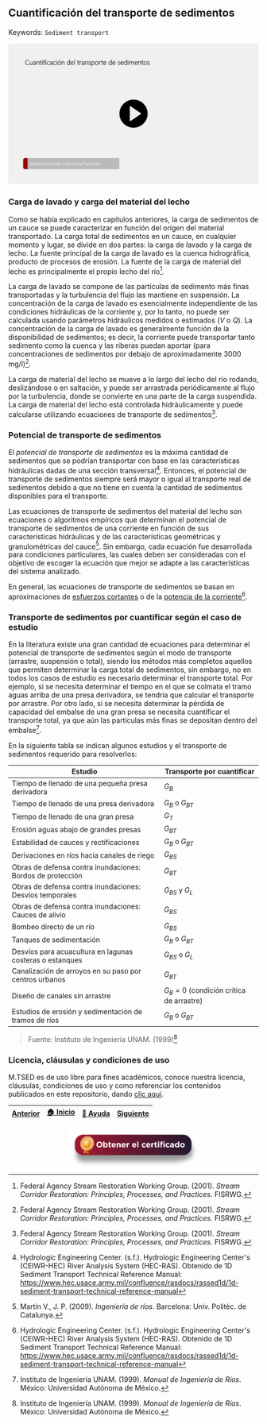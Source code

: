 ## Cuantificación del transporte de sedimentos
Keywords: `Sediment transport` 

<div align="center">
    <a href="">
        <img src="./Img/1_PotencialTransporteSedimentos.png" width="800px">
    </a>
</div>

### Carga de lavado y carga del material del lecho

Como se había explicado en capítulos anteriores, la carga de sedimentos de un cauce se puede caracterizar en función del origen del material transportado. La carga total de sedimentos en un cauce, en cualquier momento y lugar, se divide en dos partes: la carga de lavado y la carga de lecho. La fuente principal de la carga de lavado es la cuenca hidrográfica, producto de procesos de erosión. La fuente de la carga de material del lecho es principalmente el propio lecho del río[^1].

La carga de lavado se compone de las partículas de sedimento más finas transportadas y la turbulencia del flujo las mantiene en suspensión. La concentración de la carga de lavado es esencialmente independiente de las condiciones hidráulicas de la corriente y, por lo tanto, no puede ser calculada usando parámetros hidráulicos medidos o estimados $(V$ o $Q)$. La concentración de la carga de lavado es generalmente función de la disponibilidad de sedimentos; es decir, la corriente puede transportar tanto sedimento como la cuenca y las riberas puedan aportar (para concentraciones de sedimentos por debajo de aproximadamente 3000 mg/l)[^1].

La carga de material del lecho se mueve a lo largo del lecho del río rodando, deslizándose o en saltación, y puede ser arrastrada periódicamente al flujo por la turbulencia, donde se convierte en una parte de la carga suspendida. La carga de material del lecho está controlada hidráulicamente y puede calcularse utilizando ecuaciones de transporte de sedimentos[^1].

### Potencial de transporte de sedimentos

El _potencial de transporte de sedimentos_ es la máxima cantidad de sedimentos que se podrían transportar con base en las características hidráulicas dadas de una sección transversal[^2]. Entonces, el potencial de transporte de sedimentos siempre será mayor o igual al transporte real de sedimentos debido a que no tiene en cuenta la cantidad de sedimentos disponibles para el transporte.

Las ecuaciones de transporte de sedimentos del material del lecho son ecuaciones o algoritmos empíricos que determinan el potencial de transporte de sedimentos de una corriente en función de sus características hidráulicas y de las características geométricas y granulométricas del cauce[^3]. Sin embargo, cada ecuación fue desarrollada para condiciones particulares, las cuales deben ser consideradas con el objetivo de escoger la ecuación que mejor se adapte a las características del sistema analizado.

En general, las ecuaciones de transporte de sedimentos se basan en aproximaciones de [esfuerzos cortantes](./Section01/1_MovimientoIncipiente) o de la [potencia de la corriente](./Section01/1_Potencia)[^2].

### Transporte de sedimentos por cuantificar según el caso de estudio

En la literatura existe una gran cantidad de ecuaciones para determinar el potencial de transporte de sedimentos según el modo de transporte (arrastre, suspensión o total), siendo los métodos más completos aquellos que permiten determinar la carga total de sedimentos, sin embargo, no en todos los casos de estudio es necesario determinar el transporte total. Por ejemplo, si se necesita determinar el tiempo en el que se colmata el tramo aguas arriba de una presa derivadora, se tendría que calcular el transporte por arrastre. Por otro lado, si se necesita determinar la pérdida de capacidad del embalse de una gran presa se necesita cuantificar el transporte total, ya que aún las partículas más finas se depositan dentro del embalse[^4].

En la siguiente tabla se indican algunos estudios y el transporte de sedimentos requerido para resolverlos:

<div align="center">

| Estudio                                                    | Transporte por cuantificar                |
|------------------------------------------------------------|-------------------------------------------|
| Tiempo de llenado de una pequeña presa derivadora          | $G_{B}$                                   |
| Tiempo de llenado de una presa derivadora                  | $G_{B}$ o $G_{BT}$                        |
| Tiempo de llenado de una gran presa                        | $G_{T}$                                   |
| Erosión aguas abajo de grandes presas                      | $G_{BT}$                                  |
| Estabilidad de cauces y rectificaciones                    | $G_{B}$ o $G_{BT}$                        |
| Derivaciones en ríos hacia canales de riego                | $G_{BS}$                                  |
| Obras de defensa contra inundaciones: Bordos de protección | $G_{BT}$                                  |
| Obras de defensa contra inundaciones: Desvíos temporales   | $G_{BS}$ y $G_{L}$                        |
| Obras de defensa contra inundaciones: Cauces de alivio     | $G_{BS}$                                  |
| Bombeo directo de un río                                   | $G_{BS}$                                  |
| Tanques de sedimentación                                   | $G_{B}$ o $G_{BT}$                        |
| Desvíos para acuacultura en lagunas costeras o estanques   | $G_{BS}$ o $G_{L}$                        |
| Canalización de arroyos en su paso por centros urbanos     | $G_{BT}$                                  |
| Diseño de canales sin arrastre                             | $G_{B}=0$ (condición crítica de arrastre) |
| Estudios de erosión y sedimentación de tramos de ríos      | $G_{B}$ o $G_{BT}$                        |

</div>

> Fuente: Instituto de Ingeniería UNAM. (1999)[^4]

### Licencia, cláusulas y condiciones de uso

M.TSED es de uso libre para fines académicos, conoce nuestra licencia, cláusulas, condiciones de uso y como referenciar los contenidos publicados en este repositorio, dando [clic aquí](https://github.com/mflatouche/M.TSED/wiki/License).


| [Anterior](../1_Lane) | [:house: Inicio](../../README.md) | [:beginner: Ayuda](https://github.com/mflatouche/M.TSED/discussions/8) | [Siguiente](../../Section02) |
|------------------|-----------------------------------|----------------------|------------------------------|

[^1]: Federal Agency Stream Restoration Working Group. (2001). _Stream Corridor Restoration: Principles, Processes, and Practices_. FISRWG.
[^2]: Hydrologic Engineering Center. (s.f.). Hydrologic Engineering Center's (CEIWR-HEC) River Analysis System (HEC-RAS). Obtenido de 1D Sediment Transport Technical Reference Manual: https://www.hec.usace.army.mil/confluence/rasdocs/rassed1d/1d-sediment-transport-technical-reference-manual
[^3]: Martín V., J. P. (2009). _Ingeniería de ríos_. Barcelona: Univ. Politèc. de Catalunya.
[^4]: Instituto de Ingeniería UNAM. (1999). _Manual de Ingeniería de Ríos_. México: Universidad Autónoma de México.
[^5]:Rodríguez Díaz, H. A. (2010). _Hidráulica Fluvial. Fundamentos y aplicaciones. Socavación_. Colombia: Editorial Escuela Colombiana de Ingeniería.

<div align="center"><a href="https://enlace-academico.escuelaing.edu.co/psc/FORMULARIO/?cmd=login&errorPg=ckreq&languageCd=ESP" target="_blank"><img src="https://github.com/rcfdtools/R.TeachingResearchGuide/blob/main/CaseUse/.icons/IconCEHBotonCertificado.png" alt="R.LTWB" width="260" border="0" /></a></div>